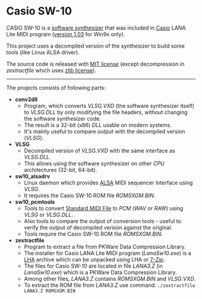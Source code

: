 # Casio SW-10

CASIO SW-10 is a [software synthesizer](https://en.wikipedia.org/wiki/Software_synthesizer) that was included in [Casio](https://en.wikipedia.org/wiki/Casio) LANA Lite MIDI program ([version 1.03](http://web.archive.org/web/20011122112757/www.casio.co.jp/lanalite/LanaSw10.exe "LanaSw10.exe") for Win9x only).

This project uses a decompiled version of the synthesizer to build some tools (like Linux ALSA driver).


The source code is released with [MIT license](https://spdx.org/licenses/MIT.html) (except decompression in *zextractfile* which uses [zlib license](https://spdx.org/licenses/Zlib.html)).

<hr/>

The projects consists of following parts:

* **conv2dll**
  * Program, which converts *VLSG.VXD* (the software synthesizer itself) to *VLSG.DLL* by only modifying the file headers, without changing the software synthesizer code.
  * The result is a 32-bit (x86) *DLL* usable on modern systems.
  * It's mainly useful to compare output with the decompiled version (*VLSG*).
* **VLSG**
  * Decompiled version of *VLSG.VXD* with the same interface as *VLSG.DLL*.
  * This allows using the software synthesizer on other *CPU* architectures (32-bit, 64-bit).
* **sw10_alsadrv**
  * Linux daemon which provides [ALSA](https://en.wikipedia.org/wiki/Advanced_Linux_Sound_Architecture) MIDI sequencer interface using *VLSG*.
  * It requires the Casio SW-10 ROM file *ROMSXGM.BIN*.
* **sw10_pcmtools**
  * Tools to convert [Standard MIDI File](https://www.midi.org/specifications-old/item/standard-midi-files-smf) to *PCM* (*WAV* or *RAW*) using *VLSG* or *VLSG.DLL*.
  * Also tools to compare the output of conversion tools - useful to verify the output of decompiled version against the original.
  * Tools require the Casio SW-10 ROM file *ROMSXGM.BIN*.
* **zextractfile**
  * Program to extract a file from PKWare Data Compression Library.
  * The installer for Casio LANA Lite MIDI program (*LanaSw10.exe*) is a [LHA](https://en.wikipedia.org/wiki/LHA_%28file_format%29) archive which can be unpacked using LHA or [7-Zip](https://www.7-zip.org/).
  * The files for Casio SW-10 are located in file *LANA3.Z* (in *LanaSw10.exe*) which is a PKWare Data Compression Library.
  * Among other files, *LANA3.Z* contains *ROMSXGM.BIN* and *VLSG.VXD*.
  * To extract the ROM file from *LANA3.Z* use command: ```./zextractfile LANA3.Z ROMSXGM.BIN```
